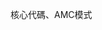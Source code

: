 核心代碼、AMC模式
<!-- Leetcode就是核心代碼 -->
<!-- AMC則是白板題完全都沒有全部自己寫 -->

<!-- 互聯網大廠研發流程 大廠因為是多人一起開發 需要統一規範-->
<!-- 
1.需求文檔————————————————————————紀錄每個階段、項目迭代過程
2.這個需求包含了哪些功能 ——————————實現需求要修改/新增的模塊、拆解要開發的功能
3.確定有哪些難點——————————————————確定工作中迭代的難點並且記錄下來，和量化項目時間
4.畫架構圖————————————————————————如果添加模塊沒有架構圖沒有文檔,後續人員很難維護
5.定協議—————————————————————————後台模塊之間進行通訊需要協議,後台與前端通訊也要協議,
————————————————————————————————只要有交互就要確定協議的數據格式,定協議要考慮到兼容、維護
6.設計數據結構和算法——————————————設計數據結構要更多一些,因為要選擇什麼容器、格式來處理數據
—————————————————————————————————快排、二元樹、動態規則通常都是直接調包,因為要快
—————————————————————————————————而且自己實現的算法大概率沒有現成的算法街口安全性高
7.預估一下容量————————————————————後端開發要估計模快要多大磁盤、內存、帶寬、幾核CPU
—————————————————————————————————如果沒有評估可能一上線把機器弄爆,也會影響其他模塊運行
8.考慮部屬————————————————————————考慮模塊的容災性,服務部署在三台機器上,如果一台掛了還有其他兩台
—————————————————————————————————可以提供服務,還有彈性可伸縮,流量突然上來了,可通過快速部署多台機器
—————————————————————————————————來抗住流量,而不是模塊只能在單機上跑
9.設計評審————————————————————————前八階段都是設計階段,設計完需要組裡同學評審看有沒有問題
—————————————————————————————————也看看各別寫的模塊，會不會給其他模塊或是整個系統帶來問題、設計的合理性
10.寫代碼—————————————————————————體力活
11.自測———————————————————————————測試自己功能有沒有問題
12.聯調———————————————————————————如果自己模快可能涉及到其他模塊之間的交互,或者跟前後端的交互
——————————————————————————————————需要其他人一起配合測試、可能會有很多溝通工作,這也是大廠開發效率低
——————————————————————————————————因為上百人開發 溝通上也會有消耗
13.交給測試————————————————————————自己的代碼自己測通常測不出問題,需要交給測是同學測一測
——————————————————————————————————如果測試同學測出問題就要判斷是否確實有問題或是測試方式不對
——————————————————————————————————過程反反覆覆測到測試同學沒問題了
14.code review—————————————————————代碼合入主干之前需要項目組同學來評審一下代碼
———————————————————————————————————之前是評審設計,看設計上有沒有缺失,這次是讓大家看代碼寫得如何
———————————————————————————————————例如合入主幹會不會有問題,代碼兼容性作得好不好,接口設計得好不好,
———————————————————————————————————字段、函數、變量名、命名合不合理
15.合入主幹—————————————————————————可能自己代碼沒問題,合入之後就有問題,一班是合入時有衝突,
———————————————————————————————————例如你從主幹拉出一個分支,另一個同學從主幹拉出一個分支,
———————————————————————————————————而且兩個分支修改了同一個模塊,如果另一個同學提前合入主幹,
———————————————————————————————————再合入就會有代碼衝突，再解決代碼衝突時,就會修改別人的代碼,
———————————————————————————————————這個過程很容易產生新的bug,一班合入主幹之後,測試同學還會要重新跑
———————————————————————————————————一個全量測試,才能發布
16.發布————————————————————————————把主干的代碼更新到線上的服務器上,通常選擇在深夜上線,是因為深夜用戶最少
———————————————————————————————————如果出問題,影響的用戶會較少,可以快速修復
總結:通常流程越是正規,開發效率就會越低,想要提升效率就是簡化流程,但就會提高項目出錯的概率

-->